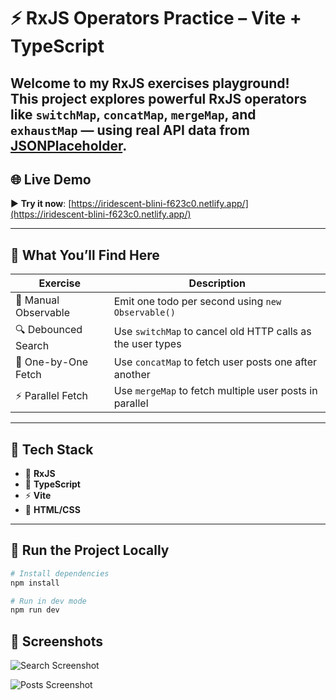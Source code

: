 # ⚡️ RxJS Operators Practice – Vite + TypeScript

Welcome to my RxJS exercises playground!  
This project explores powerful **RxJS operators** like `switchMap`, `concatMap`, `mergeMap`, and `exhaustMap` — using real API data from [JSONPlaceholder](https://jsonplaceholder.typicode.com/).
---

## 🌐 Live Demo

▶️ **Try it now**: [https://iridescent-blini-f623c0.netlify.app/](https://iridescent-blini-f623c0.netlify.app/)

---

## 🧪 What You’ll Find Here

| Exercise | Description |
|----------|-------------|
| 🔁 Manual Observable | Emit one todo per second using `new Observable()` |
| 🔍 Debounced Search | Use `switchMap` to cancel old HTTP calls as the user types |
| 🔄 One-by-One Fetch | Use `concatMap` to fetch user posts one after another |
| ⚡️ Parallel Fetch | Use `mergeMap` to fetch multiple user posts in parallel |

---
   
## 🔧 Tech Stack

- 🧠 **RxJS**
- 🧪 **TypeScript**
- ⚡ **Vite**
- 🎨 **HTML/CSS**

---

## 🚀 Run the Project Locally

```bash
# Install dependencies
npm install

# Run in dev mode
npm run dev

```
## 📸 Screenshots

![Search Screenshot](assets/rxjs-screenshot.png)

![Posts Screenshot](assets/rxjs-screenshot2.png)





